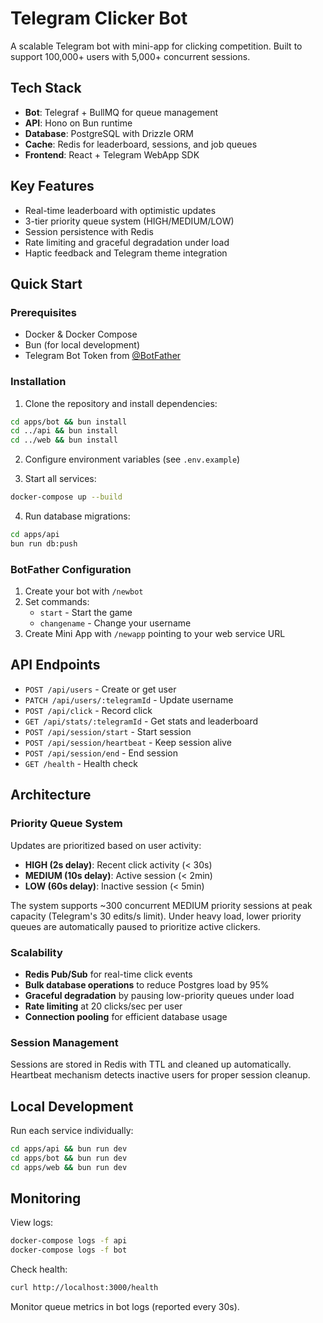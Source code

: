 # Telegram Clicker Bot

A scalable Telegram bot with mini-app for clicking competition. Built to support 100,000+ users with 5,000+ concurrent sessions.

## Tech Stack

- **Bot**: Telegraf + BullMQ for queue management
- **API**: Hono on Bun runtime
- **Database**: PostgreSQL with Drizzle ORM
- **Cache**: Redis for leaderboard, sessions, and job queues
- **Frontend**: React + Telegram WebApp SDK

## Key Features

- Real-time leaderboard with optimistic updates
- 3-tier priority queue system (HIGH/MEDIUM/LOW)
- Session persistence with Redis
- Rate limiting and graceful degradation under load
- Haptic feedback and Telegram theme integration

## Quick Start

### Prerequisites

- Docker & Docker Compose
- Bun (for local development)
- Telegram Bot Token from [@BotFather](https://t.me/botfather)

### Installation

1. Clone the repository and install dependencies:

```bash
cd apps/bot && bun install
cd ../api && bun install
cd ../web && bun install
```

2. Configure environment variables (see `.env.example`)

3. Start all services:

```bash
docker-compose up --build
```

4. Run database migrations:

```bash
cd apps/api
bun run db:push
```

### BotFather Configuration

1. Create your bot with `/newbot`
2. Set commands:
   - `start` - Start the game
   - `changename` - Change your username
3. Create Mini App with `/newapp` pointing to your web service URL

## API Endpoints

- `POST /api/users` - Create or get user
- `PATCH /api/users/:telegramId` - Update username
- `POST /api/click` - Record click
- `GET /api/stats/:telegramId` - Get stats and leaderboard
- `POST /api/session/start` - Start session
- `POST /api/session/heartbeat` - Keep session alive
- `POST /api/session/end` - End session
- `GET /health` - Health check

## Architecture

### Priority Queue System

Updates are prioritized based on user activity:

- **HIGH (2s delay)**: Recent click activity (< 30s)
- **MEDIUM (10s delay)**: Active session (< 2min)
- **LOW (60s delay)**: Inactive session (< 5min)

The system supports ~300 concurrent MEDIUM priority sessions at peak capacity (Telegram's 30 edits/s limit). Under heavy load, lower priority queues are automatically paused to prioritize active clickers.

### Scalability

- **Redis Pub/Sub** for real-time click events
- **Bulk database operations** to reduce Postgres load by 95%
- **Graceful degradation** by pausing low-priority queues under load
- **Rate limiting** at 20 clicks/sec per user
- **Connection pooling** for efficient database usage

### Session Management

Sessions are stored in Redis with TTL and cleaned up automatically. Heartbeat mechanism detects inactive users for proper session cleanup.

## Local Development

Run each service individually:

```bash
cd apps/api && bun run dev
cd apps/bot && bun run dev
cd apps/web && bun run dev
```

## Monitoring

View logs:

```bash
docker-compose logs -f api
docker-compose logs -f bot
```

Check health:

```bash
curl http://localhost:3000/health
```

Monitor queue metrics in bot logs (reported every 30s).
